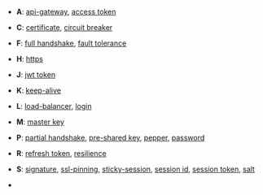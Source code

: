 - **A**:
[api-gateway](), [access token]()

- **C**:
[certificate](), [circuit breaker]()

- **F**:
[full handshake](), [fault tolerance]()

- **H**:
[https]()

- **J**:
[jwt token]()

- **K**:
[keep-alive]()

- **L**:
[load-balancer](), [login]()

- **M**:
[master key](https://github.com/chipbk10/SystemDesign/blob/master/partial-handshake.md)

- **P**:
[partial handshake](), [pre-shared key](https://github.com/chipbk10/SystemDesign/blob/master/partial-handshake.md), [pepper](), [password]()

- **R**:
[refresh token](), [resilience]()

- **S**:
[signature](), [ssl-pinning](), [sticky-session](), [session id](), [session token](), [salt]()

- 

